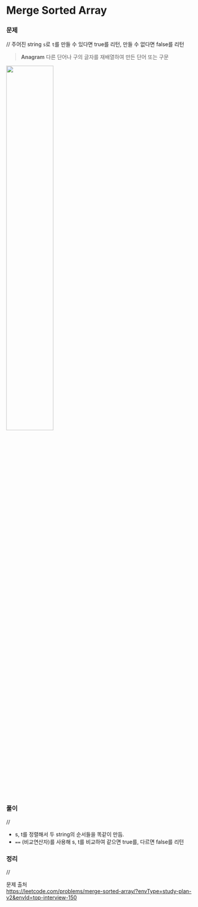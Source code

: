 #  Merge Sorted Array

### 문제
//
주어진 string `s`로 `t`를 만들 수 있다면 true를 리턴, 만들 수 없다면 false를 리턴
> **Anagram**
 다른 단어나 구의 글자를 재배열하여 만든 단어 또는 구문

<img width="50%" src = "https://hackmd.io/_uploads/rkziptYn2.png">

### 풀이 <br>
//
- s, t를 정렬해서 두 string의 순서들을 똑같이 만듬.
- `==` (비교연산자)를 사용해 s, t를 비교하여 같으면 true를, 다르면 false를 리턴

### 정리 <br>
//

문제 출처 <br>
https://leetcode.com/problems/merge-sorted-array/?envType=study-plan-v2&envId=top-interview-150
